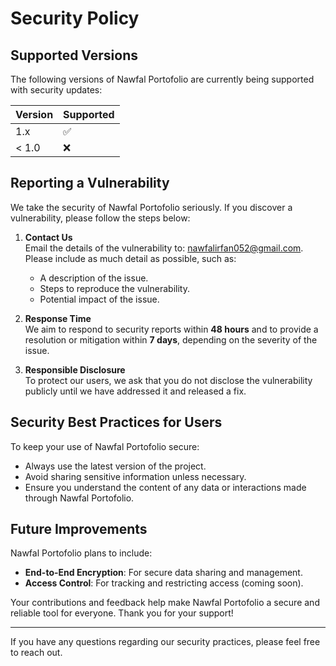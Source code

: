 # Security Policy

## Supported Versions

The following versions of Nawfal Portofolio are currently being supported with security updates:

| Version | Supported          |
| ------- | ------------------ |
| 1.x     | ✅                 |
| < 1.0   | ❌                 |

## Reporting a Vulnerability

We take the security of Nawfal Portofolio seriously. If you discover a vulnerability, please follow the steps below:

1. **Contact Us**  
   Email the details of the vulnerability to: [nawfalirfan052@gmail.com](mailto:nawfalirfan052@gmail.com).  
   Please include as much detail as possible, such as:  
   - A description of the issue.  
   - Steps to reproduce the vulnerability.  
   - Potential impact of the issue.

2. **Response Time**  
   We aim to respond to security reports within **48 hours** and to provide a resolution or mitigation within **7 days**, depending on the severity of the issue.

3. **Responsible Disclosure**  
   To protect our users, we ask that you do not disclose the vulnerability publicly until we have addressed it and released a fix.

## Security Best Practices for Users

To keep your use of Nawfal Portofolio secure:
- Always use the latest version of the project.
- Avoid sharing sensitive information unless necessary.
- Ensure you understand the content of any data or interactions made through Nawfal Portofolio.

## Future Improvements

Nawfal Portofolio plans to include:
- **End-to-End Encryption**: For secure data sharing and management.
- **Access Control**: For tracking and restricting access (coming soon).

Your contributions and feedback help make Nawfal Portofolio a secure and reliable tool for everyone. Thank you for your support!

---

If you have any questions regarding our security practices, please feel free to reach out.
